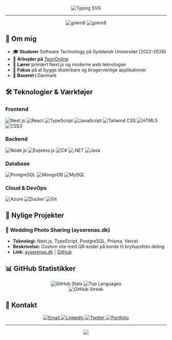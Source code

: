 <div align="center">
  <img src="https://readme-typing-svg.herokuapp.com?font=Fira+Code&pause=1000&color=6366F1&center=true&vCenter=true&width=435&lines=Hej+%F0%9F%91%8B%2C+jeg+er+G%C3%B8kmen+%C3%98zbayir;Software+Engineer+fra+Danmark;Specialiseret+i+Next.js+%26+TypeScript;Bygger+moderne+web+applikationer" alt="Typing SVG" />
</div>

---

<div align="center">
  <img src="https://komarev.com/ghpvc/?username=gokm8&label=Profile%20views&color=6366f1&style=for-the-badge" alt="gokm8" />
  <img src="https://img.shields.io/github/followers/gokm8?label=Followers&style=for-the-badge&color=6366f1" alt="gokm8" />
</div>

## 🚀 Om mig

- 🎓 **Studerer** Software Technology på Syddansk Universitet (2022-2026)
- 💼 **Arbejder på** [TeoriOnline](https://www.teorionline.dk) 
- 🌱 **Lærer** primært Next.js og moderne web teknologier
- 🎯 **Fokus** på at bygge skalerbare og brugervenlige applikationer
- 📍 **Baseret i** Danmark

## 🛠️ Teknologier & Værktøjer

### Frontend
![Next.js](https://img.shields.io/badge/Next.js-000000?style=for-the-badge&logo=next.js&logoColor=white)
![React](https://img.shields.io/badge/React-20232A?style=for-the-badge&logo=react&logoColor=61DAFB)
![TypeScript](https://img.shields.io/badge/TypeScript-007ACC?style=for-the-badge&logo=typescript&logoColor=white)
![JavaScript](https://img.shields.io/badge/JavaScript-F7DF1E?style=for-the-badge&logo=javascript&logoColor=black)
![Tailwind CSS](https://img.shields.io/badge/Tailwind_CSS-38B2AC?style=for-the-badge&logo=tailwind-css&logoColor=white)
![HTML5](https://img.shields.io/badge/HTML5-E34F26?style=for-the-badge&logo=html5&logoColor=white)
![CSS3](https://img.shields.io/badge/CSS3-1572B6?style=for-the-badge&logo=css3&logoColor=white)

### Backend
![Node.js](https://img.shields.io/badge/Node.js-43853D?style=for-the-badge&logo=node.js&logoColor=white)
![Express.js](https://img.shields.io/badge/Express.js-404D59?style=for-the-badge)
![C#](https://img.shields.io/badge/C%23-239120?style=for-the-badge&logo=c-sharp&logoColor=white)
![.NET](https://img.shields.io/badge/.NET-5C2D91?style=for-the-badge&logo=.net&logoColor=white)
![Java](https://img.shields.io/badge/Java-ED8B00?style=for-the-badge&logo=java&logoColor=white)

### Database
![PostgreSQL](https://img.shields.io/badge/PostgreSQL-316192?style=for-the-badge&logo=postgresql&logoColor=white)
![MongoDB](https://img.shields.io/badge/MongoDB-4EA94B?style=for-the-badge&logo=mongodb&logoColor=white)
![MySQL](https://img.shields.io/badge/MySQL-00000F?style=for-the-badge&logo=mysql&logoColor=white)

### Cloud & DevOps
![Azure](https://img.shields.io/badge/Azure-0078D4?style=for-the-badge&logo=microsoft-azure&logoColor=white)
![Docker](https://img.shields.io/badge/Docker-2496ED?style=for-the-badge&logo=docker&logoColor=white)
![Git](https://img.shields.io/badge/Git-F05032?style=for-the-badge&logo=git&logoColor=white)

## 🎯 Nylige Projekter

### 💒 Wedding Photo Sharing (ayserenas.dk)
- **Teknologi:** Next.js, TypeScript, PostgreSQL, Prisma, Vercel
- **Beskrivelse:** Custom site med QR-koder på borde til bryllupsfoto deling
- **Link:** [ayserenas.dk](https://ayserenas.dk) | [GitHub](https://github.com/gokm8/qr-wedding-snap)

## 📊 GitHub Statistikker

<div align="center">
  <img src="https://github-readme-stats.vercel.app/api?username=gokm8&show_icons=true&theme=tokyonight&hide_border=true&count_private=true" alt="GitHub Stats" />
  <img src="https://github-readme-stats.vercel.app/api/top-langs/?username=gokm8&layout=compact&theme=tokyonight&hide_border=true" alt="Top Languages" />
</div>

<div align="center">
  <img src="https://github-readme-streak-stats.herokuapp.com/?user=gokm8&theme=tokyonight&hide_border=true" alt="GitHub Streak" />
</div>

## 🤝 Kontakt

<div align="center">
  <a href="mailto:gozbayir@hotmail.com">
    <img src="https://img.shields.io/badge/Email-D14836?style=for-the-badge&logo=gmail&logoColor=white" alt="Email" />
  </a>
  <a href="https://www.linkedin.com/in/gokmenozbayir">
    <img src="https://img.shields.io/badge/LinkedIn-0077B5?style=for-the-badge&logo=linkedin&logoColor=white" alt="LinkedIn" />
  </a>
  <a href="https://twitter.com/gozbayir">
    <img src="https://img.shields.io/badge/Twitter-1DA1F2?style=for-the-badge&logo=twitter&logoColor=white" alt="Twitter" />
  </a>
  <a href="https://www.gokm8.xyz">
    <img src="https://img.shields.io/badge/Portfolio-000000?style=for-the-badge&logo=About.me&logoColor=white" alt="Portfolio" />
  </a>
</div>

---

<div align="center">
  <img src="https://capsule-render.vercel.app/api?type=waving&color=6366f1&height=100&section=footer" />
</div>
